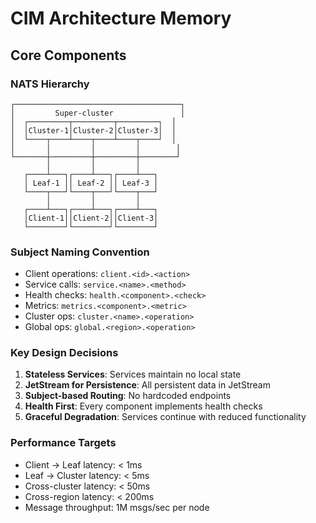 # CIM Architecture Memory

## Core Components

### NATS Hierarchy
```
┌─────────────────────────────────────┐
│         Super-cluster               │
│  ┌─────────┬─────────┬─────────┐  │
│  │Cluster-1│Cluster-2│Cluster-3│  │
│  └────┬────┴────┬────┴────┬────┘  │
│       │         │         │        │
└───────┼─────────┼─────────┼────────┘
        │         │         │
   ┌────┴───┐┌────┴───┐┌────┴───┐
   │ Leaf-1 ││ Leaf-2 ││ Leaf-3 │
   └────┬───┘└────┬───┘└────┬───┘
        │         │         │
   ┌────┴───┐┌────┴───┐┌────┴───┐
   │Client-1││Client-2││Client-3│
   └────────┘└────────┘└────────┘
```

### Subject Naming Convention
- Client operations: `client.<id>.<action>`
- Service calls: `service.<name>.<method>`
- Health checks: `health.<component>.<check>`
- Metrics: `metrics.<component>.<metric>`
- Cluster ops: `cluster.<name>.<operation>`
- Global ops: `global.<region>.<operation>`

### Key Design Decisions
1. **Stateless Services**: Services maintain no local state
2. **JetStream for Persistence**: All persistent data in JetStream
3. **Subject-based Routing**: No hardcoded endpoints
4. **Health First**: Every component implements health checks
5. **Graceful Degradation**: Services continue with reduced functionality

### Performance Targets
- Client → Leaf latency: < 1ms
- Leaf → Cluster latency: < 5ms  
- Cross-cluster latency: < 50ms
- Cross-region latency: < 200ms
- Message throughput: 1M msgs/sec per node